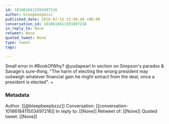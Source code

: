 ```yaml
---
id: 1018618411503497216
author: bleepbeepbzzz
published_date: 2018-07-15 22:08:48 +00:00
conversation_id: 1018618411503497216
in_reply_to: None
retweet: None
quoted_tweet: None
type: tweet
tags:

---
```


Small error in #BookOfWhy? @yudapearl In section on Simpson's paradox &amp; Savage's sure-thing. "The harm of electing the wrong president may outweigh whatever financial gain he might extract from the deal, once a president is elected". +

### Metadata

Author: [[@bleepbeepbzzz]]
Conversation: [[conversation-1018618411503497216]]
In reply to: [[None]]
Retweet of: [[None]]
Quoted tweet: [[None]]
